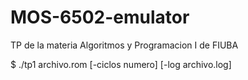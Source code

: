 # MOS-6502-emulator

TP de la materia Algoritmos y Programacion I de FIUBA

$ ./tp1 archivo.rom [-ciclos numero] [-log archivo.log]
